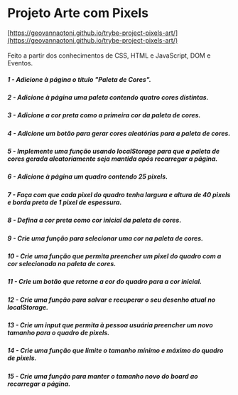 # Projeto Arte com Pixels 
[https://geovannaotoni.github.io/trybe-project-pixels-art/](https://geovannaotoni.github.io/trybe-project-pixels-art/)
<br><br>Feito a partir dos conhecimentos de CSS, HTML e JavaScript, DOM e Eventos.
##### 1 - Adicione à página o título "Paleta de Cores".
##### 2 - Adicione à página uma paleta contendo quatro cores distintas.
##### 3 - Adicione a cor preta como a primeira cor da paleta de cores.
##### 4 - Adicione um botão para gerar cores aleatórias para a paleta de cores.
##### 5 - Implemente uma função usando localStorage para que a paleta de cores gerada aleatoriamente seja mantida após recarregar a página.
##### 6 - Adicione à página um quadro contendo 25 pixels.
##### 7 - Faça com que cada pixel do quadro tenha largura e altura de 40 pixels e borda preta de 1 pixel de espessura.
##### 8 - Defina a cor preta como cor inicial da paleta de cores.
##### 9 - Crie uma função para selecionar uma cor na paleta de cores.
##### 10 - Crie uma função que permita preencher um pixel do quadro com a cor selecionada na paleta de cores.
##### 11 - Crie um botão que retorne a cor do quadro para a cor inicial.
##### 12 - Crie uma função para salvar e recuperar o seu desenho atual no localStorage.
##### 13 - Crie um input que permita à pessoa usuária preencher um novo tamanho para o quadro de pixels.
##### 14 - Crie uma função que limite o tamanho mínimo e máximo do quadro de pixels.
##### 15 - Crie uma função para manter o tamanho novo do board ao recarregar a página.
